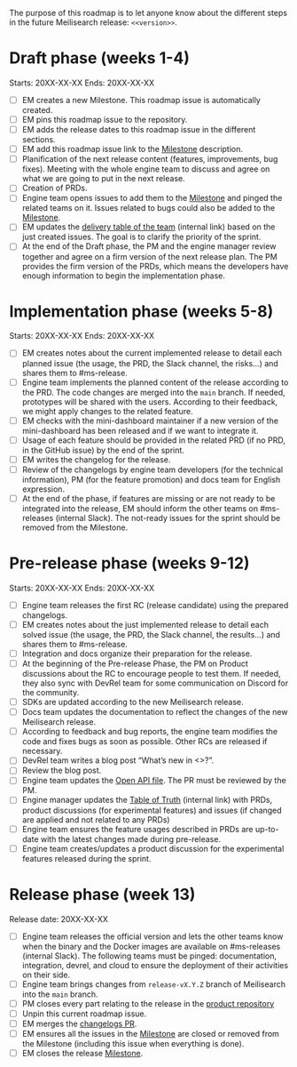The purpose of this roadmap is to let anyone know about the different steps in the future Meilisearch release: `<<version>>`.

# Draft phase (weeks 1-4)

Starts: 20XX-XX-XX
Ends: 20XX-XX-XX

- [ ] EM creates a new Milestone. This roadmap issue is automatically created.
- [ ] EM pins this roadmap issue to the repository.
- [ ] EM adds the release dates to this roadmap issue in the different sections.
- [ ] EM add this roadmap issue link to the [Milestone](https://github.com/meilisearch/meilisearch/milestone/<<milestone_id>>) description.
- [ ] Planification of the next release content (features, improvements, bug fixes). Meeting with the whole engine team to discuss and agree on what we are going to put in the next release.
- [ ] Creation of PRDs.
- [ ] Engine team opens issues to add them to the [Milestone](https://github.com/meilisearch/meilisearch/milestone/<<milestone_id>>) and pinged the related teams on it. Issues related to bugs could also be added to the [Milestone](https://github.com/meilisearch/meilisearch/milestone/<<milestone_id>>).
- [ ] EM updates the [delivery table of the team](https://www.notion.so/meilisearch/a30db6857c884703b25d6fcd625b97d2?v=a4b5caebc49c4d73a4526c0e51be6f23) (internal link) based on the just created issues. The goal is to clarify the priority of the sprint.
- [ ] At the end of the Draft phase, the PM and the engine manager review together and agree on a firm version of the next release plan. The PM provides the firm version of the PRDs, which means the developers have enough information to begin the implementation phase.

# Implementation phase (weeks 5-8)

Starts: 20XX-XX-XX
Ends: 20XX-XX-XX

- [ ] EM creates notes about the current implemented release to detail each planned issue (the usage, the PRD, the Slack channel, the risks...) and shares them to #ms-release.
- [ ] Engine team implements the planned content of the release according to the PRD. The code changes are merged into the `main` branch. If needed, prototypes will be shared with the users. According to their feedback, we might apply changes to the related feature.
- [ ] EM checks with the mini-dashboard maintainer if a new version of the mini-dashboard has been released and if we want to integrate it.
- [ ] Usage of each feature should be provided in the related PRD (if no PRD, in the GitHub issue) by the end of the sprint.
- [ ] EM writes the changelog for the release.
- [ ] Review of the changelogs by engine team developers (for the technical information), PM (for the feature promotion) and docs team for English expression.
- [ ] At the end of the phase, if features are missing or are not ready to be integrated into the release, EM should inform the other teams on #ms-releases (internal Slack). The not-ready issues for the sprint should be removed from the Milestone.

# Pre-release phase (weeks 9-12)

Starts: 20XX-XX-XX
Ends: 20XX-XX-XX

- [ ] Engine team releases the first RC (release candidate) using the prepared changelogs.
- [ ] EM creates notes about the just implemented release to detail each solved issue (the usage, the PRD, the Slack channel, the results...) and shares them to #ms-release.
- [ ] Integration and docs organize their preparation for the release.
- [ ] At the beginning of the Pre-release Phase, the PM on Product discussions about the RC to encourage people to test them. If needed, they also sync with DevRel team for some communication on Discord for the community.
- [ ] SDKs are updated according to the new Meilisearch release.
- [ ] Docs team updates the documentation to reflect the changes of the new Meilisearch release.
- [ ] According to feedback and bug reports, the engine team modifies the code and fixes bugs as soon as possible. Other RCs are released if necessary.
- [ ] DevRel team writes a blog post “What’s new in <<version>>?”.
- [ ] Review the blog post.
- [ ] Engine team updates the [Open API file](https://github.com/meilisearch/open-api/blob/main/open-api.yaml). The PR must be reviewed by the PM.
- [ ] Engine manager updates the [Table of Truth](https://www.notion.so/meilisearch/Table-of-Truth-5b0a2494899c4202b3544034c6942dcc) (internal link) with PRDs, product discussions (for experimental features) and issues (if changed are applied and not related to any PRDs)
- [ ] Engine team ensures the feature usages described in PRDs are up-to-date with the latest changes made during pre-release.
- [ ] Engine team creates/updates a product discussion for the experimental features released during the sprint.

# Release phase (week 13)

Release date: 20XX-XX-XX

- [ ] Engine team releases the official version and lets the other teams know when the binary and the Docker images are available on #ms-releases (internal Slack). 
The following teams must be pinged: documentation, integration, devrel, and cloud to ensure the deployment of their activities on their side.
- [ ] Engine team brings changes from `release-vX.Y.Z` branch of Meilisearch into the `main` branch.
- [ ] PM closes every part relating to the release in the [product repository](https://github.com/meilisearch/product/)
- [ ] Unpin this current roadmap issue.
- [ ] EM merges the [changelogs PR](https://github.com/meilisearch/engine-team/pulls).
- [ ] EM ensures all the issues in the [Milestone](https://github.com/meilisearch/meilisearch/milestone/<<milestone_id>>) are closed or removed from the Milestone (including this issue when everything is done).
- [ ] EM closes the release [Milestone](https://github.com/meilisearch/meilisearch/milestone/<<milestone_id>>).
